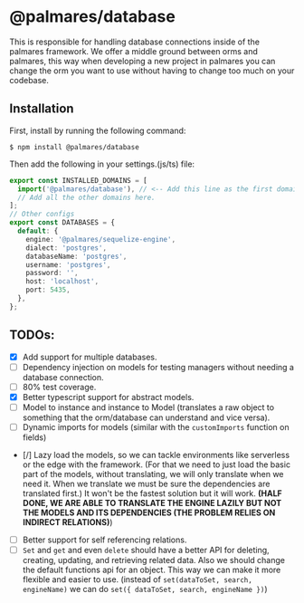 # @palmares/database
This is responsible for handling database connections inside of the palmares framework.
We offer a middle ground between orms and palmares, this way when developing a new project in palmares
you can change the orm you want to use without having to change too much on your codebase.

## Installation

First, install by running the following command:
```
$ npm install @palmares/database
```

Then add the following in your settings.(js/ts) file:
```ts
export const INSTALLED_DOMAINS = [
  import('@palmares/database'), // <-- Add this line as the first domain.
  // Add all the other domains here.
];
// Other configs
export const DATABASES = {
  default: {
    engine: '@palmares/sequelize-engine',
    dialect: 'postgres',
    databaseName: 'postgres',
    username: 'postgres',
    password: '',
    host: 'localhost',
    port: 5435,
  },
};
```

## TODOs:
 - [X] Add support for multiple databases.
 - [ ] Dependency injection on models for testing managers without needing a database connection.
 - [ ] 80% test coverage.
 - [X] Better typescript support for abstract models.
 - [ ] Model to instance and instance to Model (translates a raw object to something that the orm/database can understand and vice versa).
 - [ ] Dynamic imports for models (similar with the `customImports` function on fields)
 - [/] Lazy load the models, so we can tackle environments like serverless or the edge with the framework. (For that we need to just load the basic part of the models, without translating, we will only translate when we need it. When we translate we must be sure the dependencies are translated first.) It won't be the fastest solution but it will work. __(HALF DONE, WE ARE ABLE TO TRANSLATE THE ENGINE LAZILY BUT NOT THE MODELS AND ITS DEPENDENCIES (THE PROBLEM RELIES ON INDIRECT RELATIONS)__)
 - [ ] Better support for self referencing relations.
 - [ ] `Set` and `get` and even `delete` should have a better API for deleting, creating, updating, and retrieving related data. Also we should change the default functions api for an object. This way we can make it more flexible and easier to use. (instead of `set(dataToSet, search, engineName)` we can do `set({ dataToSet, search, engineName })`)
